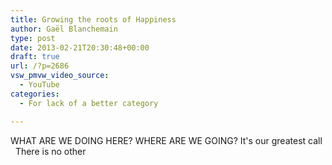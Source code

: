 ```yaml
---
title: Growing the roots of Happiness
author: Gaël Blanchemain
type: post
date: 2013-02-21T20:30:48+00:00
draft: true
url: /?p=2686
vsw_pmvw_video_source:
  - YouTube
categories:
  - For lack of a better category

---
```

WHAT ARE WE DOING HERE? WHERE ARE WE GOING? It's our greatest call   There is no other
